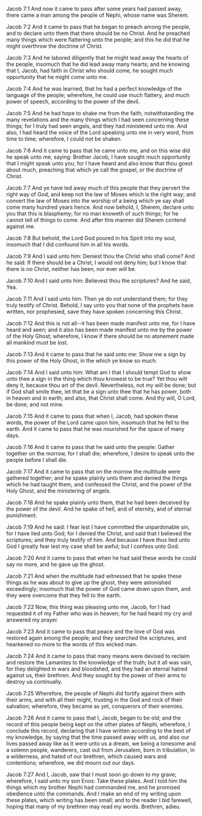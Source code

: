 Jacob 7:1 And now it came to pass after some years had passed away,
there came a man among the people of Nephi, whose name was Sherem.

Jacob 7:2 And it came to pass that he began to preach among the people,
and to declare unto them that there should be no Christ. And he preached
many things which were flattering unto the people; and this he did that
he might overthrow the doctrine of Christ.

Jacob 7:3 And he labored diligently that he might lead away the hearts
of the people, insomuch that he did lead away many hearts; and he
knowing that I, Jacob, had faith in Christ who should come, he sought
much opportunity that he might come unto me.

Jacob 7:4 And he was learned, that he had a perfect knowledge of the
language of the people; wherefore, he could use much flattery, and much
power of speech, according to the power of the devil.

Jacob 7:5 And he had hope to shake me from the faith, notwithstanding
the many revelations and the many things which I had seen concerning
these things; for I truly had seen angels, and they had ministered unto
me. And also, I had heard the voice of the Lord speaking unto me in very
word, from time to time; wherefore, I could not be shaken.

Jacob 7:6 And it came to pass that he came unto me, and on this wise did
he speak unto me, saying: Brother Jacob, I have sought much opportunity
that I might speak unto you; for I have heard and also know that thou
goest about much, preaching that which ye call the gospel, or the
doctrine of Christ.

Jacob 7:7 And ye have led away much of this people that they pervert the
right way of God, and keep not the law of Moses which is the right way;
and convert the law of Moses into the worship of a being which ye say
shall come many hundred years hence. And now behold, I, Sherem, declare
unto you that this is blasphemy; for no man knoweth of such things; for
he cannot tell of things to come. And after this manner did Sherem
contend against me.

Jacob 7:8 But behold, the Lord God poured in his Spirit into my soul,
insomuch that I did confound him in all his words.

Jacob 7:9 And I said unto him: Deniest thou the Christ who shall come?
And he said: If there should be a Christ, I would not deny him; but I
know that there is no Christ, neither has been, nor ever will be.

Jacob 7:10 And I said unto him: Believest thou the scriptures? And he
said, Yea.

Jacob 7:11 And I said unto him: Then ye do not understand them; for they
truly testify of Christ. Behold, I say unto you that none of the
prophets have written, nor prophesied, save they have spoken concerning
this Christ.

Jacob 7:12 And this is not all--it has been made manifest unto me, for I
have heard and seen; and it also has been made manifest unto me by the
power of the Holy Ghost; wherefore, I know if there should be no
atonement made all mankind must be lost.

Jacob 7:13 And it came to pass that he said unto me: Show me a sign by
this power of the Holy Ghost, in the which ye know so much.

Jacob 7:14 And I said unto him: What am I that I should tempt God to
show unto thee a sign in the thing which thou knowest to be true? Yet
thou wilt deny it, because thou art of the devil. Nevertheless, not my
will be done; but if God shall smite thee, let that be a sign unto thee
that he has power, both in heaven and in earth; and also, that Christ
shall come. And thy will, O Lord, be done, and not mine.

Jacob 7:15 And it came to pass that when I, Jacob, had spoken these
words, the power of the Lord came upon him, insomuch that he fell to the
earth. And it came to pass that he was nourished for the space of many
days.

Jacob 7:16 And it came to pass that he said unto the people: Gather
together on the morrow, for I shall die; wherefore, I desire to speak
unto the people before I shall die.

Jacob 7:17 And it came to pass that on the morrow the multitude were
gathered together; and he spake plainly unto them and denied the things
which he had taught them, and confessed the Christ, and the power of the
Holy Ghost, and the ministering of angels.

Jacob 7:18 And he spake plainly unto them, that he had been deceived by
the power of the devil. And he spake of hell, and of eternity, and of
eternal punishment.

Jacob 7:19 And he said: I fear lest I have committed the unpardonable
sin, for I have lied unto God; for I denied the Christ, and said that I
believed the scriptures; and they truly testify of him. And because I
have thus lied unto God I greatly fear lest my case shall be awful; but
I confess unto God.

Jacob 7:20 And it came to pass that when he had said these words he
could say no more, and he gave up the ghost.

Jacob 7:21 And when the multitude had witnessed that he spake these
things as he was about to give up the ghost, they were astonished
exceedingly; insomuch that the power of God came down upon them, and
they were overcome that they fell to the earth.

Jacob 7:22 Now, this thing was pleasing unto me, Jacob, for I had
requested it of my Father who was in heaven; for he had heard my cry and
answered my prayer.

Jacob 7:23 And it came to pass that peace and the love of God was
restored again among the people; and they searched the scriptures, and
hearkened no more to the words of this wicked man.

Jacob 7:24 And it came to pass that many means were devised to reclaim
and restore the Lamanites to the knowledge of the truth; but it all was
vain, for they delighted in wars and bloodshed, and they had an eternal
hatred against us, their brethren. And they sought by the power of their
arms to destroy us continually.

Jacob 7:25 Wherefore, the people of Nephi did fortify against them with
their arms, and with all their might, trusting in the God and rock of
their salvation; wherefore, they became as yet, conquerors of their
enemies.

Jacob 7:26 And it came to pass that I, Jacob, began to be old; and the
record of this people being kept on the other plates of Nephi,
wherefore, I conclude this record, declaring that I have written
according to the best of my knowledge, by saying that the time passed
away with us, and also our lives passed away like as it were unto us a
dream, we being a lonesome and a solemn people, wanderers, cast out from
Jerusalem, born in tribulation, in a wilderness, and hated of our
brethren, which caused wars and contentions; wherefore, we did mourn out
our days.

Jacob 7:27 And I, Jacob, saw that I must soon go down to my grave;
wherefore, I said unto my son Enos: Take these plates. And I told him
the things which my brother Nephi had commanded me, and he promised
obedience unto the commands. And I make an end of my writing upon these
plates, which writing has been small; and to the reader I bid farewell,
hoping that many of my brethren may read my words. Brethren, adieu.
